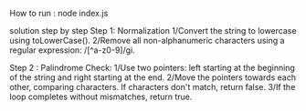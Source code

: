 How to run : node index.js

solution step by step
Step 1: Normalization
1/Convert the string to lowercase using toLowerCase().
2/Remove all non-alphanumeric characters using a regular expression: /[^a-z0-9]/gi.

Step 2 : Palindrome Check:
1/Use two pointers: left starting at the beginning of the string and right starting at the end.
2/Move the pointers towards each other, comparing characters. If characters don't match, return false.
3/If the loop completes without mismatches, return true.
